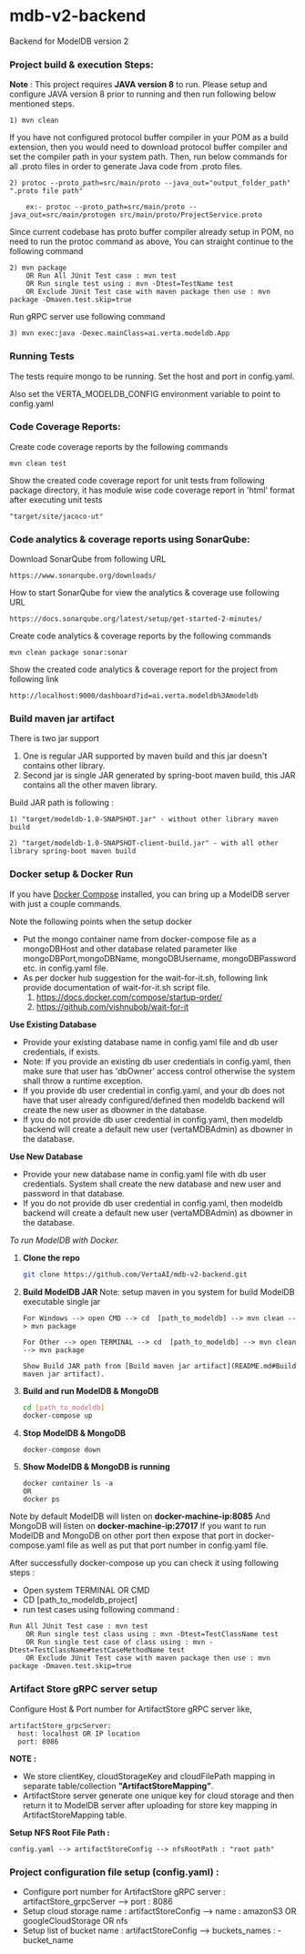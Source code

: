 # mdb-v2-backend
Backend for ModelDB version 2

### Project build & execution Steps:

**Note** : This project requires **JAVA version 8** to run. Please setup and configure JAVA version 8 prior to running and then run following below mentioned steps.

```
1) mvn clean
```

If you have not configured protocol buffer compiler in your POM as a build extension, then you would need to download protocol buffer compiler and set the compiler path in your system path. Then, run below commands for all .proto files in order to generate Java code from .proto files.

```
2) protoc --proto_path=src/main/proto --java_out="output_folder_path" ".proto file path"

	ex:- protoc --proto_path=src/main/proto --java_out=src/main/protogen src/main/proto/ProjectService.proto
```

Since current codebase has proto buffer compiler already setup in POM, no need to run the protoc command as above, You can straight continue to the following command

```
2) mvn package 
	OR Run All JUnit Test case : mvn test 
	OR Run single test using : mvn -Dtest=TestName test
	OR Exclude JUnit Test case with maven package then use : mvn package -Dmaven.test.skip=true
```

Run gRPC server use following command

```
3) mvn exec:java -Dexec.mainClass=ai.verta.modeldb.App
```
### Running Tests

The tests require mongo to be running. Set the host and port in config.yaml.

Also set the VERTA_MODELDB_CONFIG environment variable to point to config.yaml

### Code Coverage Reports: 

Create code coverage reports by the following commands

```
mvn clean test
```

Show the created code coverage report for unit tests from following package directory, it has module wise code coverage report in 'html' format after executing unit tests

```
"target/site/jacoco-ut"
```

### Code analytics & coverage reports using SonarQube:

Download SonarQube from following URL

```
https://www.sonarqube.org/downloads/
```

How to start SonarQube for view the analytics & coverage use following URL

```
https://docs.sonarqube.org/latest/setup/get-started-2-minutes/
```

Create code analytics & coverage reports by the following commands

```
mvn clean package sonar:sonar
```

Show the created code analytics & coverage report for the project from following link

```
http://localhost:9000/dashboard?id=ai.verta.modeldb%3Amodeldb
```

### Build maven jar artifact

There is two jar support
1) One is regular JAR supported by maven build and this jar doesn't contains other library.
2) Second jar is single JAR generated by spring-boot maven build, this JAR contains all the other maven library.

Build JAR path is following :

```
1) "target/modeldb-1.0-SNAPSHOT.jar" - without other library maven build

2) "target/modeldb-1.0-SNAPSHOT-client-build.jar" - with all other library spring-boot maven build
```

### Docker setup & Docker Run

If you have [Docker Compose](https://docs.docker.com/compose/install/) installed, you can bring up a ModelDB server with just a couple commands.

Note the following points when the setup docker

- Put the mongo container name from docker-compose file as a mongoDBHost and other database related parameter like mongoDBPort,mongoDBName, mongoDBUsername, mongoDBPassword etc. in config.yaml file.
- As per docker hub suggestion for the wait-for-it.sh, following link provide documentation of wait-for-it.sh script file.
	1) https://docs.docker.com/compose/startup-order/
	2) https://github.com/vishnubob/wait-for-it

**Use Existing Database**

- Provide your existing database name in config.yaml file and db user credentials, if exists.
- Note: If you provide an existing db user credentials in config.yaml, then make sure that user has 'dbOwner' access control otherwise the system shall throw a runtime exception.
- If you provide db user credential in config.yaml, and your db does not have that user already configured/defined then modeldb backend will create the new user as dbowner in the database.
- If you do not provide db user credential in config.yaml, then modeldb backend will create a default new user (vertaMDBAdmin) as dbowner in the database.

**Use New Database**

- Provide your new database name in config.yaml file with db user credentials. System shall create the new database and new user and password in that database.
- If you do not provide db user credential in config.yaml, then modeldb backend will create a default new user (vertaMDBAdmin) as dbowner in the database.

*To run ModelDB with Docker.*

1. **Clone the repo**

    ```bash
    git clone https://github.com/VertaAI/mdb-v2-backend.git
    ```
2. **Build ModelDB JAR**
	Note: setup maven in you system for build ModelDB executable single jar

    ```
    For Windows --> open CMD --> cd  [path_to_modeldb] --> mvn clean --> mvn package

    For Other --> open TERMINAL --> cd  [path_to_modeldb] --> mvn clean --> mvn package

    Show Build JAR path from [Build maven jar artifact](README.md#Build maven jar artifact).
    ```

2. **Build and run ModelDB & MongoDB**

    ```bash
    cd [path_to_modeldb]
    docker-compose up
    ```

2. **Stop ModelDB & MongoDB**

    ```
    docker-compose down
    ```

3. **Show ModelDB & MongoDB is running**

    ```
    docker container ls -a
    OR
    docker ps
    ```

Note by default ModelDB will listen on **docker-machine-ip:8085** And MongoDB will listen on **docker-machine-ip:27017**
If you want to run ModelDB and MongoDB on other port then expose that port in docker-compose.yaml file as well as put that port number in config.yaml file.

After successfully docker-compose up you can check it using following steps :

- Open system TERMINAL OR CMD
- CD [path_to_modeldb_project]
- run test cases using following command :

```
Run All JUnit Test case : mvn test
	OR Run single test class using : mvn -Dtest=TestClassName test
	OR Run single test case of class using : mvn -Dtest=TestClassName#testCaseMethodName test
	OR Exclude JUnit Test case with maven package then use : mvn package -Dmaven.test.skip=true
```

### Artifact Store gRPC server setup

Configure Host & Port number for ArtifactStore gRPC server like,

```
artifactStore_grpcServer:
  host: localhost OR IP location
  port: 8086
```

**NOTE :**

- We store clientKey, cloudStorageKey and cloudFilePath mapping in separate table/collection **"ArtifactStoreMapping"**.
- ArtifactStore server generate one unique key for cloud storage and then return it to ModelDB server after uploading for store key mapping in ArtifactStoreMapping table.

**Setup NFS Root File Path :**

```
config.yaml --> artifactStoreConfig --> nfsRootPath : "root path"
```

### Project configuration file setup (config.yaml) :

- Configure port number for ArtifactStore gRPC server : artifactStore_grpcServer --> port : 8086
- Setup cloud storage name : artifactStoreConfig --> name : amazonS3 OR googleCloudStorage OR nfs
- Setup list of bucket name : artifactStoreConfig --> buckets_names : - bucket_name

